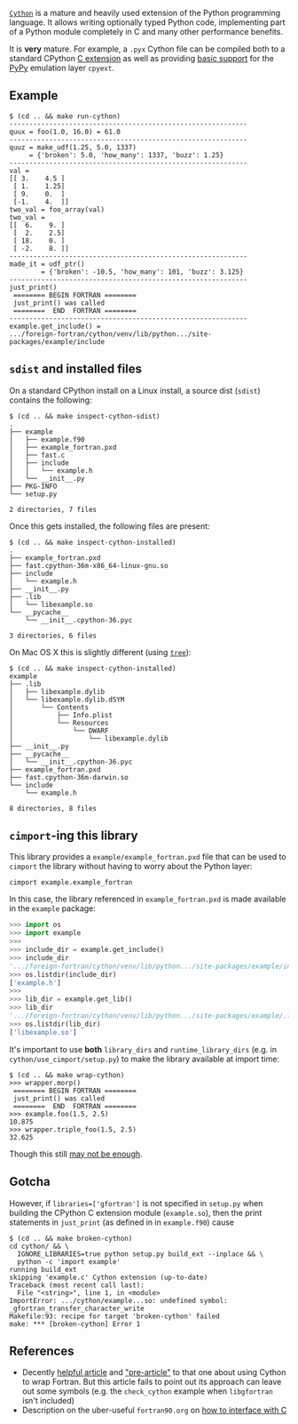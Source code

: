 [`Cython`][1] is a mature and heavily used extension of the Python
programming language. It allows writing optionally typed Python code,
implementing part of a Python module completely in C and many other
performance benefits.

It is **very** mature. For example, a `.pyx` Cython file can be compiled
both to a standard CPython [C extension][2] as well as providing
[basic support][3] for the [PyPy][4] emulation layer `cpyext`.

## Example

```
$ (cd .. && make run-cython)
------------------------------------------------------------
quux = foo(1.0, 16.0) = 61.0
------------------------------------------------------------
quuz = make_udf(1.25, 5.0, 1337)
     = {'broken': 5.0, 'how_many': 1337, 'buzz': 1.25}
------------------------------------------------------------
val =
[[ 3.    4.5 ]
 [ 1.    1.25]
 [ 9.    0.  ]
 [-1.    4.  ]]
two_val = foo_array(val)
two_val =
[[  6.    9. ]
 [  2.    2.5]
 [ 18.    0. ]
 [ -2.    8. ]]
------------------------------------------------------------
made_it = udf_ptr()
        = {'broken': -10.5, 'how_many': 101, 'buzz': 3.125}
------------------------------------------------------------
just_print()
 ======== BEGIN FORTRAN ========
 just_print() was called
 ========  END  FORTRAN ========
------------------------------------------------------------
example.get_include() =
.../foreign-fortran/cython/venv/lib/python.../site-packages/example/include
```

## `sdist` and installed files

On a standard CPython install on a Linux install, a source dist (`sdist`)
contains the following:

```
$ (cd .. && make inspect-cython-sdist)
.
├── example
│   ├── example.f90
│   ├── example_fortran.pxd
│   ├── fast.c
│   ├── include
│   │   └── example.h
│   └── __init__.py
├── PKG-INFO
└── setup.py

2 directories, 7 files
```

Once this gets installed, the following files are present:

```
$ (cd .. && make inspect-cython-installed)
.
├── example_fortran.pxd
├── fast.cpython-36m-x86_64-linux-gnu.so
├── include
│   └── example.h
├── __init__.py
├── .lib
│   └── libexample.so
└── __pycache__
    └── __init__.cpython-36.pyc

3 directories, 6 files
```

On Mac OS X this is slightly different (using [`tree`][9]):

```
$ (cd .. && make inspect-cython-installed)
example
├── .lib
│   ├── libexample.dylib
│   └── libexample.dylib.dSYM
│       └── Contents
│           ├── Info.plist
│           └── Resources
│               └── DWARF
│                   └── libexample.dylib
├── __init__.py
├── __pycache__
│   └── __init__.cpython-36.pyc
├── example_fortran.pxd
├── fast.cpython-36m-darwin.so
└── include
    └── example.h

8 directories, 8 files
```

## `cimport`-ing this library

This library provides a `example/example_fortran.pxd` file
that can be used to `cimport` the library without having to
worry about the Python layer:

```
cimport example.example_fortran
```

In this case, the library referenced in `example_fortran.pxd`
is made available in the `example` package:

```python
>>> import os
>>> import example
>>>
>>> include_dir = example.get_include()
>>> include_dir
'.../foreign-fortran/cython/venv/lib/python.../site-packages/example/include'
>>> os.listdir(include_dir)
['example.h']
>>>
>>> lib_dir = example.get_lib()
>>> lib_dir
'.../foreign-fortran/cython/venv/lib/python.../site-packages/example/.lib'
>>> os.listdir(lib_dir)
['libexample.so']
```

It's important to use **both** `library_dirs` and `runtime_library_dirs`
(e.g. in `cython/use_cimport/setup.py`) to make the library available
at import time:

```
$ (cd .. && make wrap-cython)
>>> wrapper.morp()
 ======== BEGIN FORTRAN ========
 just_print() was called
 ========  END  FORTRAN ========
>>> example.foo(1.5, 2.5)
10.875
>>> wrapper.triple_foo(1.5, 2.5)
32.625
```

Though this still [may not be enough][8].

## Gotcha

However, if `libraries=['gfortran']` is not specified in `setup.py` when
building the CPython C extension module (`example.so`), then the print
statements in `just_print` (as defined in in `example.f90`) cause

```
$ (cd .. && make broken-cython)
cd cython/ && \
  IGNORE_LIBRARIES=true python setup.py build_ext --inplace && \
  python -c 'import example'
running build_ext
skipping 'example.c' Cython extension (up-to-date)
Traceback (most recent call last):
  File "<string>", line 1, in <module>
ImportError: .../cython/example...so: undefined symbol: _gfortran_transfer_character_write
Makefile:93: recipe for target 'broken-cython' failed
make: *** [broken-cython] Error 1
```

## References

- Decently [helpful article][5] and ["pre-article"][6] to that one about
  using Cython to wrap Fortran. But this article fails to point out
  its approach can leave out some symbols (e.g. the `check_cython`
  example when `libgfortran` isn't included)
- Description on the uber-useful `fortran90.org` on
  [how to interface with C][7]

[1]: https://cython.readthedocs.io/
[2]: https://docs.python.org/3.6/extending/extending.html
[3]: https://cython.readthedocs.io/en/latest/src/userguide/pypy.html
[4]: https://pypy.org/
[5]: https://maurow.bitbucket.io/notes/calling_fortran_from_python.html
[6]: https://maurow.bitbucket.io/notes/calling_fortran_from_c.html
[7]: http://www.fortran90.org/src/best-practices.html#interfacing-with-c
[8]: https://stackoverflow.com/q/19123623/1068170
[9]: https://github.com/campoy/tools/blob/095c53d927c3e146f2a55595663f96c707a1834a/tree/main.go
